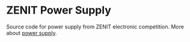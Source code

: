 # ZENIT Power Supply
Source code for power supply from ZENIT electronic competition.
More about [power supply](http://dvaluch.web.cern.ch/dvaluch/zenit/2017_zdroj/zdroj.html).

